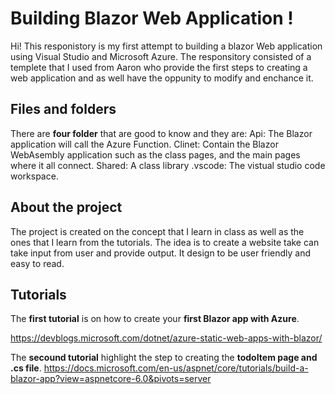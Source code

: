 # Building Blazor Web Application !

Hi! This responistory  is my first attempt to building a blazor Web application using Visual Studio and Microsoft Azure.  The responsitory consisted of a templete that I used from Aaron who provide the first steps to creating a web application and as well have the oppunity to modify and enchance it.  


## Files and folders

There are **four folder** that are good to know and they are: 
Api: The Blazor application will call the Azure Function. 
Clinet: Contain the Blazor WebAsembly application such as the class pages, and the main pages where it all connect.
Shared: A class library
.vscode: The vistual studio code workspace.

## About the project
The project is created on the concept that I learn in class as well as the ones that I learn from the tutorials.  The idea is to create a website take can take input from user and provide output.  It design to be user friendly and easy to read. 

## Tutorials
The **first tutorial** is on how to create your **first Blazor app with Azure**.

https://devblogs.microsoft.com/dotnet/azure-static-web-apps-with-blazor/

The **secound tutorial** highlight the step to creating the **todoItem page and .cs file**.
https://docs.microsoft.com/en-us/aspnet/core/tutorials/build-a-blazor-app?view=aspnetcore-6.0&pivots=server
